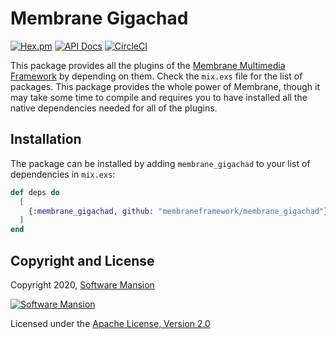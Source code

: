 # Membrane Gigachad

[![Hex.pm](https://img.shields.io/hexpm/v/membrane_gigachad.svg)](https://hex.pm/packages/membrane_gigachad)
[![API Docs](https://img.shields.io/badge/api-docs-yellow.svg?style=flat)](https://hexdocs.pm/membrane_gigachad)
[![CircleCI](https://circleci.com/gh/membraneframework/membrane_gigachad.svg?style=svg)](https://circleci.com/gh/membraneframework/membrane_gigachad)

This package provides all the plugins of the [Membrane Multimedia Framework](https://membraneframework.org) by depending on them. Check the `mix.exs` file for the list of packages. This package provides the whole power of Membrane, though it may take some time to compile and requires you to have installed all the native dependencies needed for all of the plugins.

## Installation

The package can be installed by adding `membrane_gigachad` to your list of dependencies in `mix.exs`:

```elixir
def deps do
  [
    {:membrane_gigachad, github: "membraneframework/membrane_gigachad"}
  ]
end
```


## Copyright and License

Copyright 2020, [Software Mansion](https://swmansion.com/?utm_source=git&utm_medium=readme&utm_campaign=membrane_gigachad)

[![Software Mansion](https://logo.swmansion.com/logo?color=white&variant=desktop&width=200&tag=membrane-github)](https://swmansion.com/?utm_source=git&utm_medium=readme&utm_campaign=membrane_gigachad)

Licensed under the [Apache License, Version 2.0](LICENSE)

